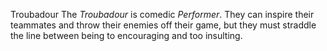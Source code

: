 Troubadour
The *Troubadour* is comedic *Performer*. They can inspire their teammates and throw their enemies off their game, but they must straddle the line between being to encouraging and too insulting. 